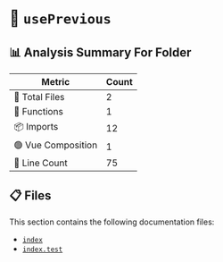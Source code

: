 # 📁 `usePrevious`

## 📊 Analysis Summary For Folder

| Metric | Count |
|--------|-------|
| 📁 Total Files | 2 |
| 🔧 Functions | 1 |
| 📦 Imports | 12 |
| 🟢 Vue Composition | 1 |
| 🔢 Line Count | 75 |


## 📋 Files

This section contains the following documentation files:

- [`index`](./index.md)
- [`index.test`](./index.test.md)